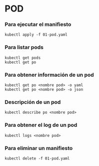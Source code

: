 # POD

### Para ejecutar el manifiesto

```
kubectl apply -f 01-pod.yaml

```

### Para listar pods

```
kubectl get pods
kubectl get po
```

### Para obtener información de un pod

```
kubectl get po <nombre pod> -o yaml
kubectl get po <nombre pod> -o json
```

### Descripción de un pod

```
kubectl describe po <nombre pod>
```

### Para obtener el log de un pod

```
kubectl logs <nombre pod>
```

### Para eliminar un manifiesto

```
kubectl delete -f 01-pod.yaml
```
